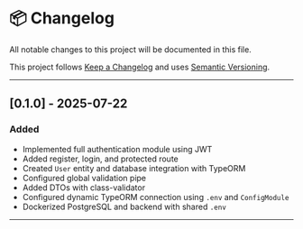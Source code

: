 # 📦 Changelog

All notable changes to this project will be documented in this file.

This project follows [Keep a Changelog](https://keepachangelog.com/en/1.0.0/) and uses [Semantic Versioning](https://semver.org/).

---

## [0.1.0] - 2025-07-22

### Added
- Implemented full authentication module using JWT
- Added register, login, and protected route
- Created `User` entity and database integration with TypeORM
- Configured global validation pipe
- Added DTOs with class-validator
- Configured dynamic TypeORM connection using `.env` and `ConfigModule`
- Dockerized PostgreSQL and backend with shared `.env`

---
